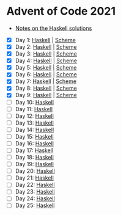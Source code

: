 # Advent of Code 2021

- [Notes on the Haskell solutions](Haskell/README.md)

* [x] Day 1:  [Haskell](Haskell/src/Day01.hs) | [Scheme](Scheme/day01.scm)
* [x] Day 2:  [Haskell](Haskell/src/Day02.hs) | [Scheme](Scheme/day02.scm)
* [x] Day 3:  [Haskell](Haskell/src/Day03.hs) | [Scheme](Scheme/day03.scm)
* [x] Day 4:  [Haskell](Haskell/src/Day04.hs) | [Scheme](Scheme/day04.scm)
* [x] Day 5:  [Haskell](Haskell/src/Day05.hs) | [Scheme](Scheme/day05.scm)
* [x] Day 6:  [Haskell](Haskell/src/Day06.hs) | [Scheme](Scheme/day06.scm)
* [x] Day 7:  [Haskell](Haskell/src/Day07.hs) | [Scheme](Scheme/day07.scm)
* [x] Day 8:  [Haskell](Haskell/src/Day08.hs) | [Scheme](Scheme/day08.scm)
* [x] Day 9:  [Haskell](Haskell/src/Day09.hs) | [Scheme](Scheme/day09.scm)
* [ ] Day 10: [Haskell](Haskell/src/Day10.hs)
* [ ] Day 11: [Haskell](Haskell/src/Day11.hs)
* [ ] Day 12: [Haskell](Haskell/src/Day12.hs)
* [ ] Day 13: [Haskell](Haskell/src/Day13.hs)
* [ ] Day 14: [Haskell](Haskell/src/Day14.hs)
* [ ] Day 15: [Haskell](Haskell/src/Day15.hs)
* [ ] Day 16: [Haskell](Haskell/src/Day16.hs)
* [ ] Day 17: [Haskell](Haskell/src/Day17.hs)
* [ ] Day 18: [Haskell](Haskell/src/Day18.hs)
* [ ] Day 19: [Haskell](Haskell/src/Day19.hs)
* [ ] Day 20: [Haskell](Haskell/src/Day20.hs)
* [ ] Day 21: [Haskell](Haskell/src/Day21.hs)
* [ ] Day 22: [Haskell](Haskell/src/Day22.hs)
* [ ] Day 23: [Haskell](Haskell/src/Day23.hs)
* [ ] Day 24: [Haskell](Haskell/src/Day24.hs)
* [ ] Day 25: [Haskell](Haskell/src/Day25.hs)
